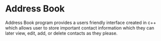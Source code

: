 # Address Book
Address Book program provides a users friendly interface created in c++ which allows user to store important contact information which they can later view, edit, add, or delete contacts as they please.
